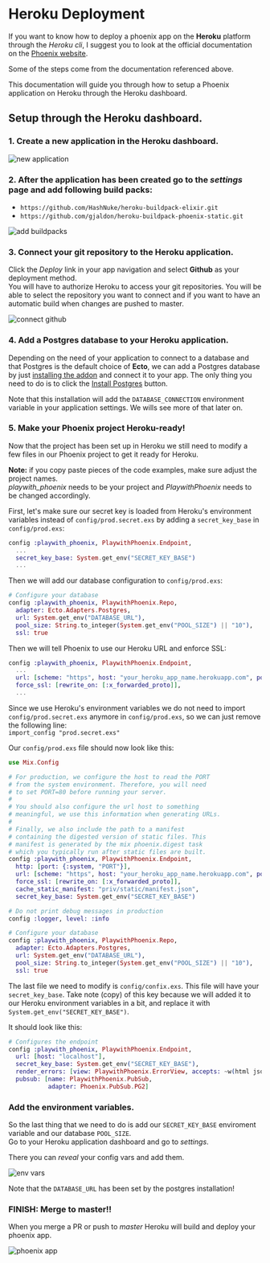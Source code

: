 # Heroku Deployment

If you want to know how to deploy a phoenix app on the **Heroku** platform through the _Heroku cli_,
I suggest you to look at the official documentation on the [Phoenix website](http://www.phoenixframework.org/docs/heroku).

Some of the steps come from the documentation referenced above.

This documentation will guide you through how to setup a Phoenix application on Heroku through the Heroku dashboard.

## Setup through the Heroku dashboard.
### 1. Create a new application in the Heroku dashboard.
![new application](img/heroku-deployment/create_new.png)

### 2. After the application has been created go to the _settings_ page and add following build packs:
  * `https://github.com/HashNuke/heroku-buildpack-elixir.git`
  * `https://github.com/gjaldon/heroku-buildpack-phoenix-static.git`

![add buildpacks](img/heroku-deployment/add_buildpack.png)

### 3. Connect your **git** repository to the Heroku application.
Click the _Deploy_ link in your app navigation and select **Github** as your deployment method.<br/>
You will have to authorize Heroku to access your git repositories.
You will be able to select the repository you want to connect and if you want to have an automatic build 
when changes are pushed to master.

![connect github](img/heroku-deployment/connect_github.png)

### 4. Add a Postgres database to your Heroku application.

Depending on the need of your application to connect to a database and that Postgres is the default choice
of **Ecto**, we can add a Postgres database by just [installing the addon](https://elements.heroku.com/addons/postgres)
and connect it to your app. The only thing you need to do is to click the [Install Postgres](https://elements.heroku.com/addons/postgres) button.

Note that this installation will add the `DATABASE_CONNECTION` environment variable in your application settings.
We wills see more of that later on.

### 5. Make your Phoenix project Heroku-ready!
Now that the project has been set up in Heroku we still need to modify a few files in our Phoenix project
to get it ready for Heroku.

**Note:** if you copy paste pieces of the code examples, make sure adjust the project names.<br/>
*playwith_phoenix* needs to be your project and _PlaywithPhoenix_ needs to be changed accordingly.

First, let's make sure our secret key is loaded from Heroku's environment variables instead of 
`config/prod.secret.exs` by adding a `secret_key_base` in `config/prod.exs`:

```elixir
config :playwith_phoenix, PlaywithPhoenix.Endpoint,
  ...
  secret_key_base: System.get_env("SECRET_KEY_BASE")
  ...
```

Then we will add our database configuration to `config/prod.exs`:
```elixir
# Configure your database
config :playwith_phoenix, PlaywithPhoenix.Repo,
  adapter: Ecto.Adapters.Postgres,
  url: System.get_env("DATABASE_URL"),
  pool_size: String.to_integer(System.get_env("POOL_SIZE") || "10"),
  ssl: true
```

Then we will tell Phoenix to use our Heroku URL and enforce SSL:

```elixir
config :playwith_phoenix, PlaywithPhoenix.Endpoint,
  ...
  url: [scheme: "https", host: "your_heroku_app_name.herokuapp.com", port: 443],
  force_ssl: [rewrite_on: [:x_forwarded_proto]],
  ...
```

Since we use Heroku's environment variables we do not need to import `config/prod.secret.exs` anymore in `config/prod.exs`,
so we can just remove the following line:<br/>
`import_config "prod.secret.exs"`

Our `config/prod.exs` file should now look like this:
```elixir
use Mix.Config

# For production, we configure the host to read the PORT
# from the system environment. Therefore, you will need
# to set PORT=80 before running your server.
#
# You should also configure the url host to something
# meaningful, we use this information when generating URLs.
#
# Finally, we also include the path to a manifest
# containing the digested version of static files. This
# manifest is generated by the mix phoenix.digest task
# which you typically run after static files are built.
config :playwith_phoenix, PlaywithPhoenix.Endpoint,
  http: [port: {:system, "PORT"}],
  url: [scheme: "https", host: "your_heroku_app_name.herokuapp.com", port: 443],
  force_ssl: [rewrite_on: [:x_forwarded_proto]],
  cache_static_manifest: "priv/static/manifest.json",
  secret_key_base: System.get_env("SECRET_KEY_BASE")  

# Do not print debug messages in production
config :logger, level: :info

# Configure your database
config :playwith_phoenix, PlaywithPhoenix.Repo,
  adapter: Ecto.Adapters.Postgres,
  url: System.get_env("DATABASE_URL"),
  pool_size: String.to_integer(System.get_env("POOL_SIZE") || "10"),
  ssl: true
```

The last file we need to modify is `config/confix.exs`. This file will have your `secret_key_base`.
Take note (copy) of this key because we will added it to our Heroku environment variables in a bit, and replace it with `System.get_env("SECRET_KEY_BASE")`.

It should look like this:
```elixir
# Configures the endpoint
config :playwith_phoenix, PlaywithPhoenix.Endpoint,
  url: [host: "localhost"],
  secret_key_base: System.get_env("SECRET_KEY_BASE"),
  render_errors: [view: PlaywithPhoenix.ErrorView, accepts: ~w(html json)],
  pubsub: [name: PlaywithPhoenix.PubSub,
           adapter: Phoenix.PubSub.PG2]
 ```

 ### Add the environment variables.
 So the last thing that we need to do is add our `SECRET_KEY_BASE` enviroment variable and our database `POOL_SIZE`.<br/>
 Go to your Heroku application dashboard and go to _settings_.

 There you can _reveal_ your config vars and add them.

![env vars](img/heroku-deployment/env_vars.png)

Note that the `DATABASE_URL` has been set by the postgres installation!

 ### FINISH: Merge to master!!
 When you merge a PR or push to _master_ Heroku will build and deploy your phoenix app.       

![phoenix app](img/heroku-deployment/phoenix_app.png)

